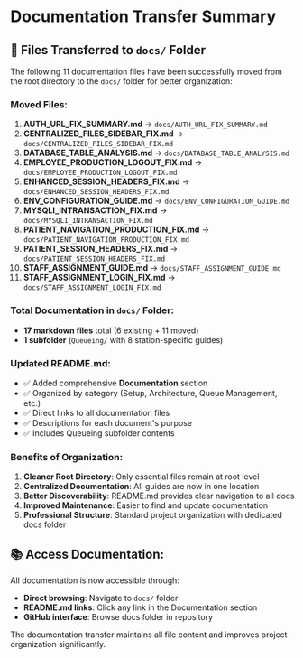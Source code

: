 # Documentation Transfer Summary

## 📁 Files Transferred to `docs/` Folder

The following 11 documentation files have been successfully moved from the root directory to the `docs/` folder for better organization:

### **Moved Files:**
1. **AUTH_URL_FIX_SUMMARY.md** → `docs/AUTH_URL_FIX_SUMMARY.md`
2. **CENTRALIZED_FILES_SIDEBAR_FIX.md** → `docs/CENTRALIZED_FILES_SIDEBAR_FIX.md`
3. **DATABASE_TABLE_ANALYSIS.md** → `docs/DATABASE_TABLE_ANALYSIS.md`
4. **EMPLOYEE_PRODUCTION_LOGOUT_FIX.md** → `docs/EMPLOYEE_PRODUCTION_LOGOUT_FIX.md`
5. **ENHANCED_SESSION_HEADERS_FIX.md** → `docs/ENHANCED_SESSION_HEADERS_FIX.md`
6. **ENV_CONFIGURATION_GUIDE.md** → `docs/ENV_CONFIGURATION_GUIDE.md`
7. **MYSQLI_INTRANSACTION_FIX.md** → `docs/MYSQLI_INTRANSACTION_FIX.md`
8. **PATIENT_NAVIGATION_PRODUCTION_FIX.md** → `docs/PATIENT_NAVIGATION_PRODUCTION_FIX.md`
9. **PATIENT_SESSION_HEADERS_FIX.md** → `docs/PATIENT_SESSION_HEADERS_FIX.md`
10. **STAFF_ASSIGNMENT_GUIDE.md** → `docs/STAFF_ASSIGNMENT_GUIDE.md`
11. **STAFF_ASSIGNMENT_LOGIN_FIX.md** → `docs/STAFF_ASSIGNMENT_LOGIN_FIX.md`

### **Total Documentation in `docs/` Folder:**
- **17 markdown files** total (6 existing + 11 moved)
- **1 subfolder** (`Queueing/` with 8 station-specific guides)

### **Updated README.md:**
- ✅ Added comprehensive **Documentation** section
- ✅ Organized by category (Setup, Architecture, Queue Management, etc.)
- ✅ Direct links to all documentation files
- ✅ Descriptions for each document's purpose
- ✅ Includes Queueing subfolder contents

### **Benefits of Organization:**
1. **Cleaner Root Directory**: Only essential files remain at root level
2. **Centralized Documentation**: All guides are now in one location
3. **Better Discoverability**: README.md provides clear navigation to all docs
4. **Improved Maintenance**: Easier to find and update documentation
5. **Professional Structure**: Standard project organization with dedicated docs folder

## 📚 Access Documentation:
All documentation is now accessible through:
- **Direct browsing**: Navigate to `docs/` folder
- **README.md links**: Click any link in the Documentation section
- **GitHub interface**: Browse docs folder in repository

The documentation transfer maintains all file content and improves project organization significantly.